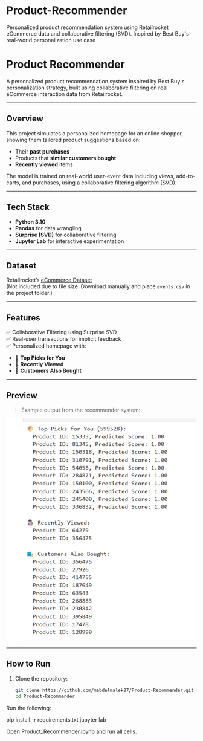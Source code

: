 # Product-Recommender
Personalized product recommendation system using Retailrocket eCommerce data and collaborative filtering (SVD). Inspired by Best Buy's real-world personalization use case
# Product Recommender

A personalized product recommendation system inspired by Best Buy's personalization strategy, built using collaborative filtering on real eCommerce interaction data from Retailrocket.

---

## Overview

This project simulates a personalized homepage for an online shopper, showing them tailored product suggestions based on:

- Their **past purchases**
- Products that **similar customers bought**
- **Recently viewed** items

The model is trained on real-world user-event data including views, add-to-carts, and purchases, using a collaborative filtering algorithm (SVD).

---

## Tech Stack

- **Python 3.10**
- **Pandas** for data wrangling
- **Surprise (SVD)** for collaborative filtering
- **Jupyter Lab** for interactive experimentation

---

## Dataset

Retailrocket’s [eCommerce Dataset](https://www.kaggle.com/datasets/retailrocket/ecommerce-dataset)  
(Not included due to file size. Download manually and place `events.csv` in the project folder.)

---

## Features

✅ Collaborative Filtering using Surprise SVD  
✅ Real-user transactions for implicit feedback  
✅ Personalized homepage with:
- 🧠 **Top Picks for You**
- 👀 **Recently Viewed**
- 👥 **Customers Also Bought**

---

## Preview

> Example output from the recommender system:

<img src="preview.png" alt="Recommendation Preview" width="700"/>

---

##  How to Run

1. Clone the repository:
   ```bash
   git clone https://github.com/mabdelmalek87/Product-Recommender.git
   cd Product-Recommender
   
Run the following: 

pip install -r requirements.txt
jupyter lab

Open Product_Recommender.ipynb and run all cells.
